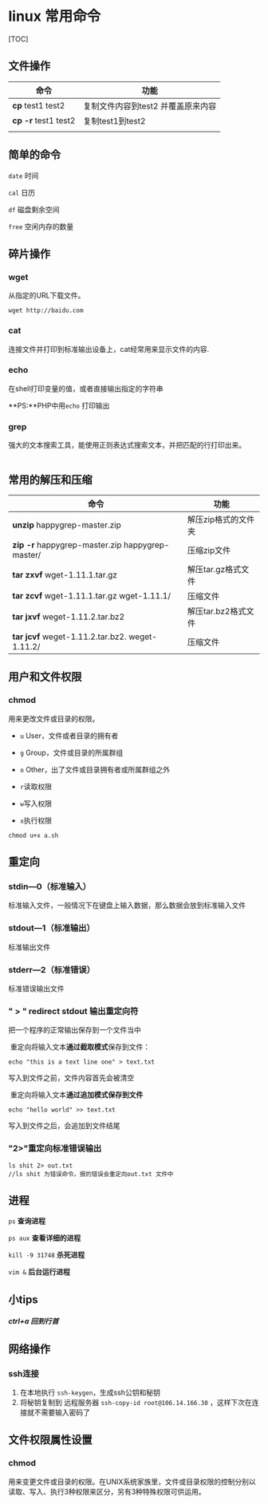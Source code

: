 # linux 常用命令

[TOC]



## 文件操作

| 命令                    | 功能                   |
| --------------------- | -------------------- |
| **cp** test1 test2    | 复制文件内容到test2 并覆盖原来内容 |
| **cp -r** test1 test2 | 复制test1到test2        |
|                       |                      |



## 简单的命令

`date`	时间

`cal`	日历

`df`		磁盘剩余空间

`free`	空闲内存的数量







## 碎片操作

### wget

从指定的URL下载文件。

```
wget http://baidu.com
```



### cat

连接文件并打印到标准输出设备上，cat经常用来显示文件的内容.



### echo 

在shell打印变量的值，或者直接输出指定的字符串 

**PS:**PHP中用`echo` 打印输出



### grep

强大的文本搜索工具，能使用正则表达式搜索文本，并把匹配的行打印出来。

```

```





## 常用的解压和压缩

| 命令                                       | 功能            |
| ---------------------------------------- | ------------- |
| **unzip**  happygrep-master.zip          | 解压zip格式的文件夹   |
| **zip -r**    happygrep-master.zip     happygrep-master/ | 压缩zip文件       |
| **tar zxvf**    wget-1.11.1.tar.gz       | 解压tar.gz格式文件  |
| **tar zcvf**    wget-1.11.1.tar.gz    wget-1.11.1/ | 压缩文件          |
| **tar jxvf**    weget-1.11.2.tar.bz2     | 解压tar.bz2格式文件 |
| **tar jcvf**     weget-1.11.2.tar.bz2.   weget-1.11.2/ | 压缩文件          |





## 用户和文件权限

### chmod

用来更改文件或目录的权限。

- `u`	User，文件或者目录的拥有者
- `g`    Group，文件或目录的所属群组
- `o`     Other，出了文件或目录拥有者或所属群组之外


- `r`读取权限
- `w`写入权限
- `x`执行权限

```
chmod u+x a.sh
```



## 重定向

### stdin—0（标准输入）

标准输入文件，一般情况下在键盘上输入数据，那么数据会放到标准输入文件 



### stdout—1（标准输出）

标准输出文件 



### stderr—2（标准错误）

 标准错误输出文件



### " > " redirect stdout  输出重定向符

把一个程序的正常输出保存到一个文件当中

​	重定向将输入文本**通过截取模式**保存到文件：

```
echo "this is a text line one" > text.txt
```

写入到文件之前，文件内容首先会被清空



​	重定向将输入文本**通过追加模式保存到文件**

```
echo "hello world" >> text.txt
```

写入到文件之后，会追加到文件结尾



### "2>"重定向标准错误输出

```
ls shit 2> out.txt
//ls shit 为错误命令，报的错误会重定向out.txt 文件中
```





## 进程

`ps`		**查询进程**

`ps aux`		**查看详细的进程**

`kill -9 31748`	**杀死进程**

`vim &`		**后台运行进程**





## 小tips



##### ctrl+a   回到行首



## 网络操作

### ssh连接

1. 在本地执行 `ssh-keygen`，生成ssh公钥和秘钥
2. 将秘钥复制到 远程服务器 `ssh-copy-id root@106.14.166.30` ，这样下次在连接就不需要输入密码了



## 文件权限属性设置

### chmod

用来变更文件或目录的权限。在UNIX系统家族里，文件或目录权限的控制分别以读取、写入、执行3种权限来区分，另有3种特殊权限可供运用。